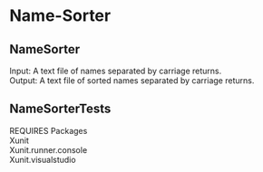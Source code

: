# Name-Sorter

## NameSorter 
Input: A text file of names separated by carriage returns.<br/>
Output: A text file of sorted names separated by carriage returns.<br/>

## NameSorterTests

REQUIRES Packages<br/>
Xunit<br/>
Xunit.runner.console<br/>
Xunit.visualstudio<br/>


